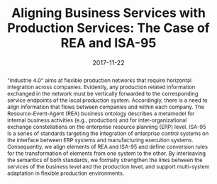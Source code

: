 ---
abstract: '"Industrie 4.0" aims at flexible production networks that require horizontal
  integration across companies. Evidently, any production related information exchanged
  in the network must be vertically forwarded to the corresponding service endpoints
  of the local production system. Accordingly, there is a need to align information
  that flows between companies and within each company. The Resource-Event-Agent (REA)
  business ontology describes a metamodel for internal business activities (e.g.,
  production) and for inter-organizational exchange constellations on the enterprise
  resource planning (ERP) level. ISA-95 is a series of standards targeting the integration
  of enterprise control systems on the interface between ERP systems and manufacturing
  execution systems. Consequently, we align elements of REA and ISA-95 and define
  conversion rules for the transformation of elements from one system to the other.
  By interleaving the semantics of both standards, we formally strengthen the links
  between the services of the business level and the production level, and support
  multi-system adaptation in flexible production environments.'
authors:
- Bernhard Wally
- Christian Huemer
- Alexandra Mazak
date: '2017-11-22'
featured: false
links:
- name: Publik
  url: https://publik.tuwien.ac.at/showentry.php?ID=261306&lang=2
publication_types:
- '1'
publishDate: '2017-11-22'
title: 'Aligning Business Services with Production Services: The Case of REA and ISA-95'
url_pdf: ''
---